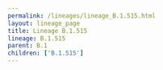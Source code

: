 ```yaml
---
permalink: /lineages/lineage_B.1.515.html
layout: lineage_page
title: Lineage B.1.515
lineage: B.1.515
parent: B.1
children: ['B.1.515']
---
```

